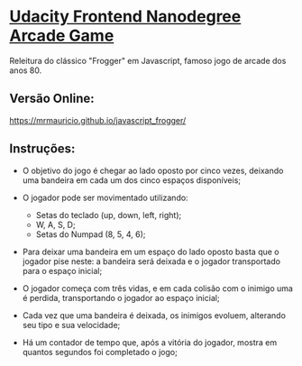 # [Udacity Frontend Nanodegree Arcade Game](https://github.com/udacity/frontend-nanodegree-arcade-game)


Releitura do clássico "Frogger" em Javascript, famoso jogo de arcade dos anos 80.


## Versão Online:

<https://mrmauricio.github.io/javascript_frogger/>


## Instruções:


- O objetivo do jogo é chegar ao lado oposto por cinco vezes, deixando uma bandeira em cada um dos cinco espaços disponíveis;

- O jogador pode ser movimentado utilizando:
  - Setas do teclado (up, down, left, right);
  - W, A, S, D;
  - Setas do Numpad (8, 5, 4, 6);

- Para deixar uma bandeira em um espaço do lado oposto basta que o jogador pise neste: a bandeira será deixada e o jogador transportado para o espaço inicial;

- O jogador começa com três vidas, e em cada colisão com o inimigo uma é perdida, transportando o jogador ao espaço inicial;

- Cada vez que uma bandeira é deixada, os inimigos evoluem, alterando seu tipo e sua velocidade;

- Há um contador de tempo que, após a vitória do jogador, mostra em quantos segundos foi completado o jogo;
  
